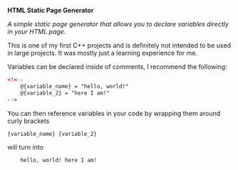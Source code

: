 <b>HTML Static Page Generator</b>

<i>A simple static page generator that allows you to declare variables directly in your HTML page.</i>

This is one of my first C++ projects and is definitely not intended to be used in large projects. It was mostly just a learning experience for me.

Variables can be declared inside of comments, I recommend the following:

```html
<!<--
    @{variable_name} = "hello, world!"
    @{variable_2} = "here I am!"
-->
```

You can then reference variables in your code by wrapping them around curly brackets

```html
{variable_name} {variable_2}
```

will turn into

```html
    hello, world! here I am!
```
